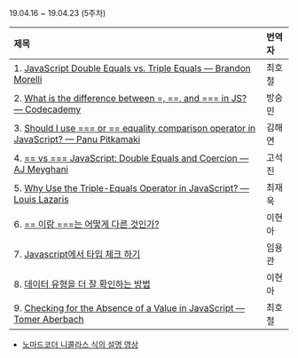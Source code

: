 19.04.16 ~ 19.04.23 (5주차)

|   제목   | 번역자  |
| :------ | :---- |
| 1. [JavaScript Double Equals vs. Triple Equals — Brandon Morelli](https://github.com/Lee-hyuna/33-js-concepts-kr/wiki/JavaScript---%EC%9D%B4%EC%A4%91-%EA%B0%99%EC%9D%8C-vs.-%EC%82%BC%EC%A4%91-%EA%B0%99%EC%9D%8C) | 최호철 |
| 2. [What is the difference between =, ==, and === in JS? — Codecademy](https://www.codecademy.com/en/forum_questions/558ea4f5e39efed371000508) | 방승민 |
| 3. [Should I use === or == equality comparison operator in JavaScript? — Panu Pitkamaki](https://bytearcher.com/articles/equality-comparison-operator-javascript/) | 김해연 |
| 4. [== vs === JavaScript: Double Equals and Coercion — AJ Meyghani](https://www.codementor.io/javascript/tutorial/double-equals-and-coercion-in-javascript)| 고석진 |
| 5. [Why Use the Triple-Equals Operator in JavaScript? — Louis Lazaris](https://www.impressivewebs.com/why-use-triple-equals-javascipt/)| 최재욱 |
| 6. [== 이랑 ===는 어떻게 다른 것인가?](https://github.com/Lee-hyuna/33-js-concepts-kr/wiki/What-is-the-difference-between-==-and-===-in-JavaScript%3F) | 이현아 |
| 7. [Javascript에서 타입 체크 하기](https://github.com/Lee-hyuna/33-js-concepts-kr/wiki/checking-types-in-javascript)                                                            | 임용관 |
| 8. [데이터 유형을 더 잘 확인하는 방법](https://github.com/Lee-hyuna/33-js-concepts-kr/wiki/%EB%8D%B0%EC%9D%B4%ED%84%B0-%EC%9C%A0%ED%98%95%EC%9D%84-%EB%8D%94-%EC%9E%98-%ED%99%95%EC%9D%B8%ED%95%98%EB%8A%94-%EB%B0%A9%EB%B2%95) | 이현아 |
| 9. [Checking for the Absence of a Value in JavaScript — Tomer Aberbach](https://github.com/Lee-hyuna/33-js-concepts-kr/wiki/%EC%9E%90%EB%B0%94-%EC%8A%A4%ED%81%AC%EB%A6%BD%ED%8A%B8%EC%97%90%EC%84%9C-%EA%B0%80%EC%B9%98%EA%B0%80-%EC%97%86%EB%8A%94-%EA%B0%92-%ED%99%95%EC%9D%B8%ED%95%98%EA%B8%B0) | 최호철 |

- [노마드코더 니콜라스 식의 설명 영상](https://www.youtube.com/watch?v=4UZ9yNitwiw)
